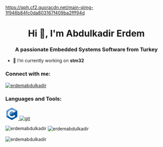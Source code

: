 https://qph.cf2.quoracdn.net/main-qimg-1f946b84fc0da803167f409ba2fff94d

<h1 align="center">Hi 👋, I'm Abdulkadir Erdem</h1>
<h3 align="center">A passionate Embedded Systems Software from Turkey</h3>

- 🔭 I’m currently working on **stm32**

<h3 align="left">Connect with me:</h3>
<p align="left">
<a href="https://linkedin.com/in/erdemabdulkadir" target="blank"><img align="center" src="https://raw.githubusercontent.com/rahuldkjain/github-profile-readme-generator/master/src/images/icons/Social/linked-in-alt.svg" alt="erdemabdulkadir" height="30" width="40" /></a>
</p>

<h3 align="left">Languages and Tools:</h3>
<p align="left"> <a href="https://www.cprogramming.com/" target="_blank" rel="noreferrer"> <img src="https://raw.githubusercontent.com/devicons/devicon/master/icons/c/c-original.svg" alt="c" width="40" height="40"/> </a> <a href="https://git-scm.com/" target="_blank" rel="noreferrer"> <img src="https://www.vectorlogo.zone/logos/git-scm/git-scm-icon.svg" alt="git" width="40" height="40"/> </a> </p>

<p><img align="left" src="https://github-readme-stats.vercel.app/api/top-langs?username=erdemabdulkadir&show_icons=true&locale=en&layout=compact" alt="erdemabdulkadir" /></p>

<p>&nbsp;<img align="center" src="https://github-readme-stats.vercel.app/api?username=erdemabdulkadir&show_icons=true&locale=en" alt="erdemabdulkadir" /></p>

<p><img align="center" src="https://github-readme-streak-stats.herokuapp.com/?user=erdemabdulkadir&" alt="erdemabdulkadir" /></p>
